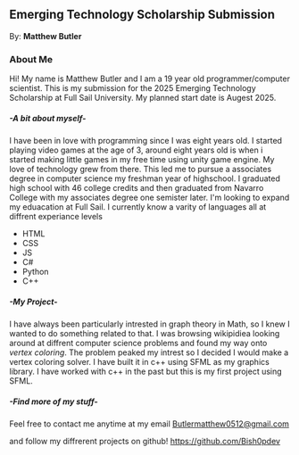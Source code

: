 ## Emerging Technology Scholarship Submission
By: **Matthew Butler**

### About Me
Hi! My name is Matthew Butler and I am a 19 year old programmer/computer scientist. This is my submission for the 2025 Emerging Technology Scholarship at Full Sail University. My planned start date is Augest 2025.

##### -*A bit about myself*-
I have been in love with programming since I was eight years old. I started playing video games at the age of 3, around eight years old is when i started making little games in my free time using unity game engine. My love of technology grew from there. This led me to pursue a associates degree in computer science my freshman year of highschool. I graduated high school with 46 college credits and then graduated from Navarro College with my associates degree one semister later. I'm looking to expand my eduacation at Full Sail. I currently know a varity of languages all at diffrent experiance levels
* HTML
* CSS
* JS
* C#
* Python
* C++

##### -*My Project*-
I have always been particularly intrested in graph theory in Math, so I knew I wanted to do something related to that. I was browsing wikipidiea looking around at diffrent computer science problems and found my way onto *vertex coloring*. The problem peaked my intrest so I decided I would make a vertex coloring solver. I have built it in c++ using SFML as my graphics library. I have worked with c++ in the past but this is my first project using SFML.


##### -*Find more of my stuff*-
Feel free to contact me anytime at my email
Butlermatthew0512@gmail.com

and follow my diffrerent projects on github!
https://github.com/Bish0pdev